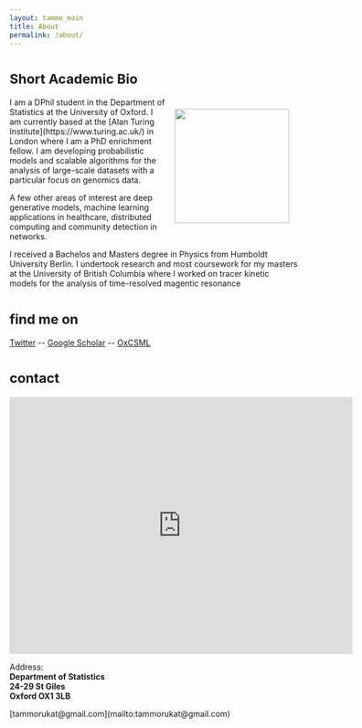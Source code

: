 ```yaml
---
layout: tammo_main
title: About
permalink: /about/
---
```


# <small> Short Academic Bio </small>
<img style="float: right; width:200px" src="./../img/portrait.jpg" hspace="15" vspace="20">
I am a DPhil student in the Department of Statistics at the University of Oxford. I am currently based at the [Alan Turing Institute](https://www.turing.ac.uk/) in London where I am a PhD enrichment fellow. I am developing probabilistic models and scalable algorithms for the analysis of large-scale datasets with a particular focus on genomics data.

A few other areas of interest are deep generative models, machine learning applications in healthcare, distributed computing and community detection in networks.

I received a Bachelos and Masters degree in Physics from Humboldt University Berlin. I undertook research and most coursework for my masters at the University of British Columbia where I worked on tracer kinetic models for the analysis of time-resolved magentic resonance

# <small> find me on </small>
[Twitter](https://twitter.com/tammorukat) -- [Google Scholar](https://scholar.google.co.uk/citations?user=DCc5mucAAAAJ&hl=en) -- [OxCSML](http://csml.stats.ox.ac.uk/people/rukat/)

# <small> contact </small>
<div class="col-md-7">
    <!-- Embedded Google Map using an iframe - to select your location find it on Google maps and paste the link as the iframe src. If you want to use the Google Maps API instead then have at it! -->
   <iframe src="https://www.google.com/maps/embed?pb=!1m10!1m8!1m3!1d39514.35011301177!2d-1.2465851917505597!3d51.75778036114599!3m2!1i1024!2i768!4f13.1!5e0!3m2!1sen!2suk!4v1478172672637" width="600" height="450" frameborder="0" style="border:0" allowfullscreen></iframe>
   </div>


<p>Address:<br>
    <strong>Department of Statistics <br> 24-29 St Giles
    <br>Oxford OX1 3LB</strong>
</p>
[tammorukat@gmail.com](mailto:tammorukat@gmail.com)
<br><br>

